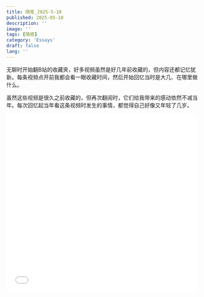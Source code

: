 ```yaml
---
title: 随笔_2025-5-18
published: 2025-05-18
description: ''
image: ''
tags: [随感]
category: 'Essays'
draft: false 
lang: ''
---
```


无聊时开始翻B站的收藏夹，好多视频虽然是好几年前收藏的，但内容还都记忆犹新。每条视频点开前我都会看一眼收藏时间，然后开始回忆当时是大几、在哪里做什么。

虽然这些视频是很久之前收藏的，但再次翻阅时，它们给我带来的感动依然不减当年。每次回忆起当年看这条视频时发生的事情，都觉得自己好像又年轻了几岁。

<iframe width="100%" height="468" src="//player.bilibili.com/player.html?isOutside=true&aid=498287410&bvid=BV1MK411s7Xt&cid=197369592&p=1" scrolling="no" border="0" frameborder="no" framespacing="0" allowfullscreen="true"></iframe>
